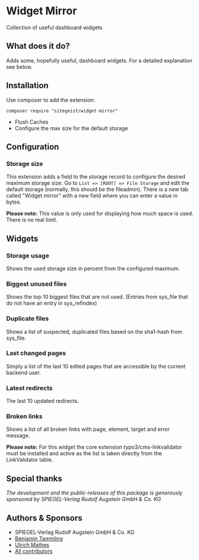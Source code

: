 # Widget Mirror
Collection of useful dashboard widgets

## What does it do?
Adds some, hopefully useful, dashboard widgets. For a detailed explanation see below.

## Installation
Use composer to add the extension:
```
composer require "sitegeist/widget-mirror"
```
* Flush Caches
* Configure the max size for the default storage

## Configuration
### Storage size

This extension adds a field to the storage record to configure the desired maximum storage size.
Go to `List => [ROOT] => File Storage` and edit the default storage (normally, this should be the fileadmin).
There is a new tab called "Widget mirror" with a new field where you can enter a value in bytes.

**Please note:** This value is only used for displaying how much space is used. There is no real limit.

## Widgets
### Storage usage
Shows the used storage size in percent from the configured maximum.

### Biggest unused files
Shows the top 10 biggest files that are not used.
(Entries from sys_file that do not have an entry in sys_refindex)

### Duplicate files
Shows a list of suspected, duplicated files based on the sha1-hash from sys_file.

### Last changed pages
Simply a list of the last 10 edited pages that are accessible by the current backend user.

### Latest redirects
The last 10 updated redirects.

### Broken links
Shows a list of all broken links with page, element, target and error message.

**Please note:** For this widget the core extension typo3/cms-linkvalidator must be installed and active as the list is taken directly from the LinkValidator table.


## Special thanks
*The development and the public-releases of this package is generously sponsored
by SPIEGEL-Verlag Rudolf Augstein GmbH & Co. KG*
## Authors & Sponsors
* SPIEGEL-Verlag Rudolf Augstein GmbH & Co. KG
* [Benjamin Tammling](https://github.com/Atomschinken)
* [Ulrich Mathes](https://github.com/ulrichmathes)
* [All contributors](https://github.com/sitegeist/widget-mirror/graphs/contributors)
